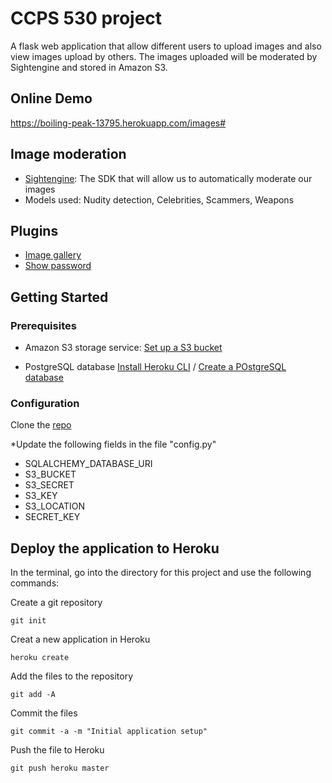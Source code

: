 # CCPS 530 project

A flask web application that allow different users to upload images and also view images upload by others. The images uploaded will be moderated by Sightengine and stored in Amazon S3.


## Online Demo
https://boiling-peak-13795.herokuapp.com/images#


## Image moderation 
* [Sightengine](https://sightengine.com/): The SDK that will allow us to automatically moderate our images
* Models used: Nudity detection, Celebrities, Scammers, Weapons

## Plugins
* [Image gallery](https://github.com/mohamednasr/MAgallery)
* [Show password](http://bootstrap-show-password.wenzhixin.net.cn/home/)

## Getting Started

### Prerequisites

* Amazon S3 storage service: [Set up a S3 bucket](https://www.lynda.com/Flask-tutorials/Amazon-Simple-Storage-Service-S3-setup/704154/5034692-4.html)

* PostgreSQL database [Install Heroku CLI](https://www.lynda.com/Flask-tutorials/) /  [Create a POstgreSQL database](https://www.lynda.com/Flask-tutorials/Create-PostgreSQL-database/704154/5034691-4.html)


### Configuration
Clone the [repo](https://github.com/szsu-ryerson/ImageUpload)

*Update the following fields in the file "config.py"

* SQLALCHEMY_DATABASE_URI
* S3_BUCKET
* S3_SECRET
* S3_KEY
* S3_LOCATION
* SECRET_KEY


## Deploy the application to Heroku
In the terminal, go into the directory for this project and use the following commands:

Create a git repository
```
git init
```

Creat a new application in Heroku
```
heroku create
```

Add the files to the repository
```
git add -A
```
Commit the files
```
git commit -a -m "Initial application setup"
```

Push the file to Heroku
```
git push heroku master
```

